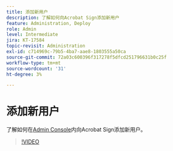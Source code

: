 ```yaml
---
title: 添加新用户
description: 了解如何向Acrobat Sign添加新用户
feature: Administration, Deploy
role: Admin
level: Intermediate
jira: KT-17584
topic-revisit: Administration
exl-id: c714969c-79b5-4ba7-aae8-1803555a50ca
source-git-commit: 72a03c600396f317278f5dfcd251796631b0c25f
workflow-type: tm+mt
source-wordcount: '31'
ht-degree: 3%

---
```


# 添加新用户

了解如何在[Admin Console](https://adminconsole.adobe.com/)内向Acrobat Sign添加新用户。

>[!VIDEO](https://video.tv.adobe.com/v/3453158?quality=12&learn=on&hidetitle=true)
